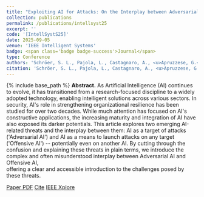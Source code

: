 ```yaml
---
title: "Exploiting AI for Attacks: On the Interplay between Adversarial AI and Offensive AI"
collection: publications
permalink: /publications/intellsyst25
excerpt: ''
code: '[IntellSystS25]'
date: 2025-09-05
venue: 'IEEE Intelligent Systems'
badge: <span class='badge badge-success'>Journal</span>
type: Conference
authors: 'Schröer, S. L., Pajola, L., Castagnaro, A., <u>Apruzzese, G.</u>, & Conti, M.'
citation: 'Schröer, S. L., Pajola, L., Castagnaro, A., <u>Apruzzese, G.</u>, & Conti, M. (2025, September). "Exploiting AI for Attacks: On the Interplay between Adversarial AI and Offensive AI." In <i>IEEE Intelligent Systems</i>.'
---
```

{% include base_path %}
<b>Abstract.</b> As Artificial Intelligence (AI) continues to evolve, it has transitioned from a research-focused discipline to a widely adopted technology, enabling intelligent solutions across various sectors. In security, AI's role in strengthening organizational resilience has been studied for over two decades. While much attention has focused on AI's constructive applications, the increasing maturity and integration of AI have also exposed its darker potentials.
This article explores two emerging AI-related threats and the interplay between them: AI as a target of attacks ('Adversarial AI') and AI as a means to launch attacks on any target ('Offensive AI') -- potentially even on another AI. 
By cutting through the confusion and explaining these threats in plain terms,  we introduce the complex and often misunderstood interplay between Adversarial AI and Offensive AI,  
offering a clear and accessible introduction to the challenges posed by these threats.

<a class="btn btn-outline-primary my-1 mr-1 btn-sm" href="{{ base_path }}/files/papers/intellsyst25/intellsyst25.pdf" target="_blank" rel="noopener">Paper PDF</a> 
<a class="btn btn-outline-primary my-1 mr-1 btn-sm" href="{{ base_path }}/files/papers/intellsyst25/intellsyst25_cite.html" target="_blank" rel="noopener">Cite</a> 
<a class="btn btn-outline-primary my-1 mr-1 btn-sm" href="https://doi.org/" target="_blank" rel="noopener">IEEE Xplore</a>  
